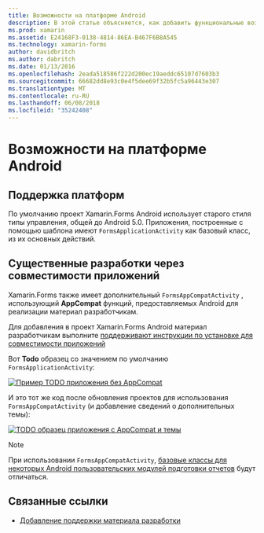 ```yaml
---
title: Возможности на платформе Android
description: В этой статье объясняется, как добавить функциональные возможности Android Xamarin.Forms приложений и основное внимание уделяется материал конструктора.
ms.prod: xamarin
ms.assetid: E24168F3-0138-4814-86EA-B467F6B8A545
ms.technology: xamarin-forms
author: davidbritch
ms.author: dabritch
ms.date: 01/13/2016
ms.openlocfilehash: 2eada518586f222d200ec19aeddc65107d7603b3
ms.sourcegitcommit: 66682dd8e93c0e4f5dee69f32b5fc5a96443e307
ms.translationtype: MT
ms.contentlocale: ru-RU
ms.lasthandoff: 06/08/2018
ms.locfileid: "35242408"
---
```

# <a name="android-platform-features"></a>Возможности на платформе Android

## <a name="platform-support"></a>Поддержка платформ

По умолчанию проект Xamarin.Forms Android использует старого стиля типы управления, общей до Android 5.0. Приложения, построенные с помощью шаблона имеют `FormsApplicationActivity` как базовый класс, из их основных действий.

## <a name="material-design-via-appcompat"></a>Существенные разработки через совместимости приложений

Xamarin.Forms также имеет дополнительный `FormsAppCompatActivity` , использующий **AppCompat** функций, предоставляемых Android для реализации материал разработчикам.

Для добавления в проект Xamarin.Forms Android материал разработчикам выполните [поддерживают инструкции по установке для совместимости приложений](appcompat.md)

Вот **Todo** образец со значением по умолчанию `FormsApplicationActivity`:

[![](images/before-appcompat-sml.png "Пример TODO приложения без AppCompat")](images/before-appcompat.png#lightbox "Todo образец приложения без совместимости приложений")

И это тот же код после обновления проектов для использования `FormsAppCompatActivity` (и добавление сведений о дополнительных темы):

[![](images/post-appcompat-sml.png "TODO образец приложения с AppCompat и темы")](images/post-appcompat.png#lightbox "Todo образец приложения с AppCompat и темы")

> [!NOTE]
> При использовании `FormsAppCompatActivity`, [базовые классы для некоторых Android пользовательских модулей подготовки отчетов](~/xamarin-forms/app-fundamentals/custom-renderer/renderers.md) будут отличаться.


## <a name="related-links"></a>Связанные ссылки

- [Добавление поддержки материала разработки](appcompat.md)
